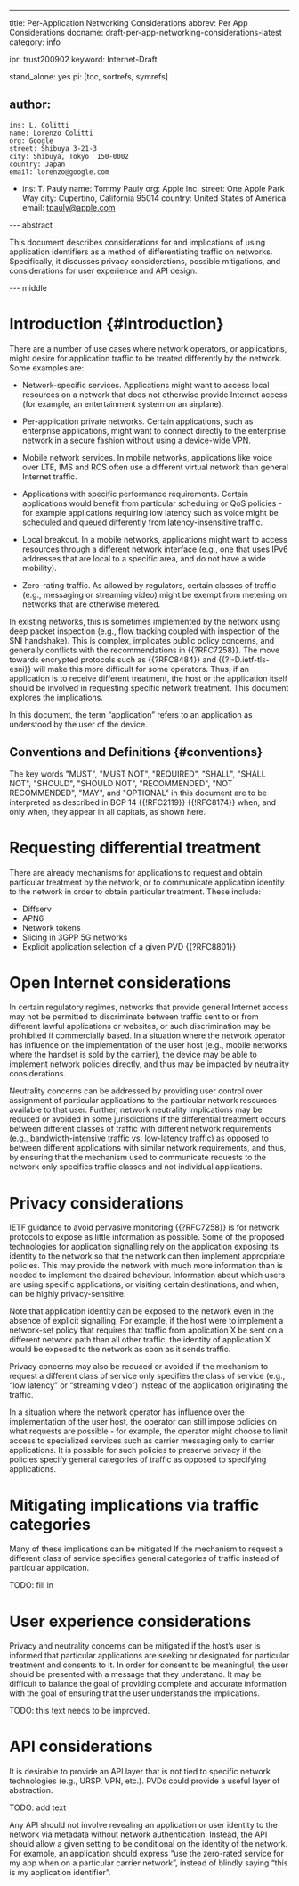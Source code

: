 ---
title: Per-Application Networking Considerations
abbrev: Per App Considerations
docname: draft-per-app-networking-considerations-latest
category: info

ipr: trust200902
keyword: Internet-Draft

stand_alone: yes
pi: [toc, sortrefs, symrefs]

author:
 -
    ins: L. Colitti
    name: Lorenzo Colitti
    org: Google
    street: Shibuya 3-21-3
    city: Shibuya, Tokyo  150-0002
    country: Japan
    email: lorenzo@google.com
 -
    ins: T. Pauly
    name: Tommy Pauly
    org: Apple Inc.
    street: One Apple Park Way
    city: Cupertino, California 95014
    country: United States of America
    email: tpauly@apple.com

--- abstract

This document describes considerations for and implications of using application identifiers as a method of differentiating traffic on networks. Specifically, it discusses privacy considerations, possible mitigations, and considerations for user experience and API design.

--- middle

# Introduction {#introduction}

There are a number of use cases where network operators, or applications, might desire for application traffic to be treated differently by the network. Some examples are:

- Network-specific services. Applications might want to access local resources on a network that does not otherwise provide Internet access (for example, an entertainment system on an airplane).

- Per-application private networks. Certain applications, such as enterprise applications, might want to connect directly to the enterprise network in a secure fashion without using a device-wide VPN.

- Mobile network services. In mobile networks, applications like voice over LTE, IMS and RCS often use a different virtual network than general Internet traffic.

- Applications with specific performance requirements. Certain applications would benefit from particular scheduling or QoS policies - for example applications requiring low latency such as voice might be scheduled and queued differently from latency-insensitive traffic.

- Local breakout. In a mobile networks, applications might want to access resources through a different network interface (e.g., one that uses IPv6 addresses that are local to a specific area, and do not have a wide mobility).

- Zero-rating traffic. As allowed by regulators, certain classes of traffic (e.g., messaging or streaming video) might be exempt from metering on networks that are otherwise metered.

In existing networks, this is sometimes implemented by the network using deep packet inspection (e.g., flow tracking coupled with inspection of the SNI handshake). This is complex, implicates public policy concerns, and generally conflicts with the recommendations in {{?RFC7258}}. The move towards encrypted protocols such as {{?RFC8484}} and {{?I-D.ietf-tls-esni}} will make this more difficult for some operators. Thus, if an application is to receive different treatment, the host or the application itself should be involved in requesting specific network treatment. This document explores the implications.

In this document, the term “application” refers to an application as understood by the user of the device.

## Conventions and Definitions {#conventions}

The key words "MUST", "MUST NOT", "REQUIRED", "SHALL", "SHALL NOT", "SHOULD",
"SHOULD NOT", "RECOMMENDED", "NOT RECOMMENDED", "MAY", and "OPTIONAL" in this
document are to be interpreted as described in BCP 14 {{!RFC2119}} {{!RFC8174}}
when, and only when, they appear in all capitals, as shown here.

# Requesting differential treatment

There are already mechanisms for applications to request and obtain particular treatment by the network, or to communicate application identity to the network in order to obtain particular treatment. These include:

- Diffserv
- APN6
- Network tokens
- Slicing in 3GPP 5G networks
- Explicit application selection of a given PVD {{?RFC8801}}

# Open Internet considerations

In certain regulatory regimes, networks that provide general Internet access may not be permitted to discriminate between traffic sent to or from different lawful applications or websites, or such discrimination may be prohibited if commercially based. In a situation where the network operator has influence on the implementation of the user host (e.g., mobile networks where the handset is sold by the carrier), the device may be able to implement network policies directly, and thus may be impacted by neutrality considerations.

Neutrality concerns can be addressed by providing user control over assignment of particular applications to the particular network resources available to that user. Further, network neutrality implications may be reduced or avoided in some jurisdictions if the differential treatment occurs between different classes of traffic with different network requirements (e.g., bandwidth-intensive traffic vs. low-latency traffic) as opposed to between different applications with similar network requirements, and thus, by ensuring that the mechanism used to communicate requests to the network only specifies traffic classes and not individual applications.

# Privacy considerations

IETF guidance to avoid pervasive monitoring {{?RFC7258}} is for network protocols to expose as little information as possible. Some of the proposed technologies for application signalling rely on the application exposing its identity to the network so that the network can then implement appropriate policies. This may provide the network with much more information than is needed to implement the desired behaviour. Information about which users are using specific applications, or visiting certain destinations, and when, can be highly privacy-sensitive.

Note that application identity can be exposed to the network even in the absence of explicit signalling. For example, if the host were to implement a network-set policy that requires that traffic from application X be sent on a different network path than all other traffic, the identity of application X would be exposed to the network as soon as it sends traffic.

Privacy concerns may also be reduced or avoided if the mechanism to request a different class of service only specifies the class of service (e.g., “low latency” or “streaming video”) instead of the application originating the traffic.

In a situation where the network operator has influence over the implementation of the user host, the operator can still impose policies on what requests are possible - for example, the operator might choose to limit access to specialized services such as carrier messaging only to carrier applications. It is possible for such policies to preserve privacy if the policies specify general categories of traffic as opposed to specifying applications.

# Mitigating implications via traffic categories

Many of these implications can be mitigated If the mechanism to request a different class of service specifies general categories of traffic instead of particular application.

TODO: fill in

# User experience considerations

Privacy and neutrality concerns can be mitigated if the host’s user is informed that particular applications are seeking or designated for particular treatment and consents to it. In order for consent to be meaningful, the user should be presented with a message that they understand. It may be difficult to balance the goal of providing complete and accurate information with the goal of ensuring that the user understands the implications.

TODO: this text needs to be improved.

# API considerations

It is desirable to provide an API layer that is not tied to specific network technologies (e.g., URSP, VPN, etc.). PVDs could provide a useful layer of abstraction.

TODO: add text

Any API should not involve revealing an application or user identity to the network via metadata without network authentication. Instead, the API should allow a given setting to be conditional on the identity of the network. For example, an application should express “use the zero-rated service for my app when on a particular carrier network”, instead of blindly saying “this is my application identifier”.
